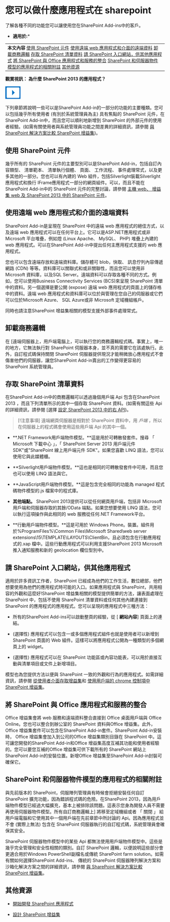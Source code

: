 

# 您可以做什麼應用程式在 sharepoint
了解各種不同的功能您可以讓使用您在SharePoint Add-ins中的客戶。
 * **適用於:*** 
  
    
    


||
|:-----|
|**本文內容**          [使用 SharePoint 元件](#SPComponents)           [使用遠端 web 應用程式和介面的遠端資料](#RemoteComponents)           [卸載商務邏輯](#BusinessLogic)           [存取 SharePoint 清單資料](#AccessSPListData)           [請 SharePoint 入口網站，供其他應用程式](#ApplicationPortal)           [將 SharePoint 與 Office 應用程式和服務的整合](#IntegrateOffApp)           [SharePoint 和伺服器物件模型的應用程式的相關附註](#Limitation)           [其他資源](#SP15Whatappcando_bk_addlresources)|
   

**觀賞視訊： 為什麼 SharePoint 2013 的應用程式？**

  
    
    

  
    
    
![Videos](images/mod_icon_video.png)
  
    
    

  
    
    

  
    
    
下列章節將說明一些可以是SharePoint Add-in的一部分的功能的主要種類。您可以包括幾乎所有使用者 (有別於系統管理員為主) 具有焦點的 SharePoint 元件，在SharePoint Add-in中，而且您可以順利地新增到 SharePoint 的外部元件的使用者經驗。(如需有關使用者與系統管理員功能之間差異的詳細資訊，請參閱 [與 SharePoint 解決方案比較 SharePoint 增益集](http://msdn.microsoft.com/library/0e9efadb-aaf2-4c0d-afd5-d6cf25c4e7a8%28Office.15%29.aspx))。
## 使用 SharePoint 元件
<a name="SPComponents"> </a>

幾乎所有的 SharePoint 元件的主要型別可以是SharePoint Add-in，包括自訂內容類型、 清單範本、 清單執行個體、 頁面、 工作流程、 事件處理常式，以及更多其他的一部分。您也可以有內建的 Web 組件，包括Silverlight裝載Silverlight應用程式和換行 IFrame應用程式一部分的網頁組件。可以，而且不能在SharePoint Add-in中的 SharePoint 元件的完整討論，請參閱 [主機 web、 增益集 web 及 SharePoint 2013 中的 SharePoint 元件](b791cdf5-8aa2-47fa-bc4c-aee437354759.md)。
  
    
    

## 使用遠端 web 應用程式和介面的遠端資料
<a name="RemoteComponents"> </a>

SharePoint Add-in是呈現在 SharePoint 中的遠端 web 應用程式的絕佳方式，以及遠端 web 應用程式可以在任何平台上。它可以是ASP.NET應用程式或非 Microsoft 平台堆疊，例如燈 (Linux Apache、 MySQL、 PHP) 堆疊上內建的 web 應用程式。可以在SharePoint Add-in中提出任何主應用程式支援的 web 應用程式。
  
    
    
您也可以包含遠端存放和遠端資料庫。儲存體可 blob，快取、 訊息佇列內容傳遞網路 (CDN) 等等。資料庫可以關聯式和或非關聯性，而且您可以使用非 Microsoft 資料庫，以及SQL Server。遠端資料可以存取各種不同的方式。例如，您可以使用Business Connectivity Services (BCS)來呈現 SharePoint 清單中的資料。另一個選擇是要公開 (expose) 遠端 web 應用程式的頁面上的儲存格中的資料。遠端 web 應用程式和資料庫可以位於與管理在您自己的伺服器或它們可以位於Microsoft Azure、 SQL Azure或非 Microsoft 定域機組帳戶。
  
    
    
同時也請注意SharePoint 增益集相關的模型支援外部事件處理常式。
  
    
    

## 卸載商務邏輯
<a name="BusinessLogic"> </a>

在 [遠端伺服器上，用戶端電腦上，可以執行您的商務邏輯程式碼。事實上，唯一的地方，它無法執行對 SharePoint 伺服器本身，並不真的需要它在該處執行。此外，自訂程式碼保持關閉 SharePoint 伺服器提供現況才能稍微放心應用程式不會傷害他們的伺服器，讓您SharePoint Add-in賣出的工作變得更容易的 SharePoint 系統管理員。
  
    
    

## 存取 SharePoint 清單資料
<a name="AccessSPListData"> </a>

在SharePoint Add-in中的商務邏輯可以透過幾個用戶端 Api 包含在SharePoint 2013 ，而且下列清單所示的其中一個存取 SharePoint 資料。(如需有關這些 Api 的詳細資訊，請參閱 [選擇 [設定 SharePoint 2013 中的右 API](http://msdn.microsoft.com/library/f36645da-77c5-47f1-a2ca-13d4b62b320d%28Office.15%29.aspx))。
  
    
    

> [!注意事項]
> 遠端網頁伺服器是相對於 SharePoint 資料中，用 *戶端*  ，所以在伺服器上的程式碼會使用這些用戶端 Api 的其中一個。
  
    
    


- **.NET Framework用戶端物件模型。**這是用於可轉散發套件。搜尋 「 Microsoft 下載中心 」，「 SharePoint Server 2013 用戶端元件 SDK"或"SharePoint 線上用戶端元件 SDK"。如果您喜歡 LINQ 語法，您可以使用它與此媒體櫃。
    
  
- **Silverlight用戶端物件模型。**這也是相同的可轉散發套件中可用，而且您也可以使用 LINQ 語法與它。
    
  
- **JavaScript用戶端物件模型。**這是包含完全相同的功能為 managed 程式碼物件模型的.js 檔案中的程式庫。
    
  
- **其他端點。** SharePoint 2013提供可以從任何網頁用戶端，包括非 Microsoft 用戶端和伺服器存取的其餘/OData 端點。如果您想要使用 LINQ 語法，您可以執行這項操作與此相同的 web 服務從任何.NET Framework平台。
    
  
- **行動用戶端物件模型。**這是可用於 Windows Phone。裝置。組件用於%ProgramFiles%\\Common Files\\Microsoft Shared\\web server extensions\\15\\TEMPLATE\\LAYOUTS\\ClientBin，且必須包含在行動應用程式的.xap 檔中。這些行動應用程式可以利用支援SharePoint 2013 Microsoft 推入通知服務和新的 geolocation 欄位型別中。
    
  

## 請 SharePoint 入口網站，供其他應用程式
<a name="ApplicationPortal"> </a>

適用於許多資訊工作者，SharePoint 已經成為他們的工作生活，數位總部，他們想要使用為他們的應用程式時可能的入口。如果應用程式與 SharePoint，共用相容的外觀和這麼好!SharePoint 增益集相關的模型提供簡單的方法，讓表面處理在 SharePoint 中，包括不使用 SharePoint 清單資料或任何其他內建連接到 SharePoint 的應用程式的應用程式。您可以呈現的應用程式中三種方法：
  
    
    

- 所有的SharePoint Add-ins可以啟動整頁的經驗，從 [ **網站內容**] 頁面上的連結。
    
  
- (選擇性) 應用程式可以包含一或多個應用程式組件也就是使用者可以新增到 SharePoint 頁面的 Web 組件。這樣可以將應用程式公開為一種類型的多個網頁上的 widget。
    
  
- (選擇性) 應用程式可以在 SharePoint 功能區或內容功能表，可以用於直接互動與清單項目或文件上新增項目。
    
  
模型也為您提供方法以便與 SharePoint 一致的外觀和行為的應用程式。如需詳細資訊，請參閱 [從使用者介面存取增益集](ae96572b-8f06-4fd3-854f-fc312f7f2d88.md#AccessingApp)和 [使用用戶端的 chrome 控制項中 SharePoint 增益集](7c2d0812-76e8-44c1-88bf-4a75eb6f82b1.md)。
  
    
    

## 將 SharePoint 與 Office 應用程式和服務的整合
<a name="IntegrateOffApp"> </a>

Office 增益集會將 web 服務和遠端資料整合直接到 Office 桌面用戶端與 Office Online。您也可以整合到辦公室的 SharePoint 資料與Office 增益集。此外， Office 增益集套件可以包含在SharePoint Add-in套件。SharePoint Add-in安裝時， Office 增益集會加入到公司的Office 增益集類別目錄在 SharePoint 中。這可讓您開發的SharePoint Add-in和Office 增益集高度互補其功能和使用者經驗的。您可以要您互補的Office 增益集可供下載所有的 SharePoint 網站上SharePoint Add-in的安裝位置。新增Office 增益集至SharePoint Add-in封裝可確保它。
  
    
    

## SharePoint 和伺服器物件模型的應用程式的相關附註
<a name="Limitation"> </a>

與先前版本的 SharePoint，伺服陣列管理員有時候會拒絕安裝任何自訂 SharePoint 擴充功能，因為錯誤程式碼的危險。在SharePoint 2013，因為用戶端物件模型已經過大幅擴充，基本上被排除該問題。這表示您身為開發人員不需要再使用伺服器物件模型。所有自訂商務邏輯上] 將移至定域機組或者 「 關閉 」 給用戶端電腦和它使用其中一個用戶端在先前章節中所討論的 Api。因為應用程式並不會 (實際上無法) 包含在 SharePoint 伺服器執行的自訂程式碼，系統管理員會確保其安全。
  
    
    
SharePoint 伺服器物件模型中的某些 Api 都無法使用用戶端物件模型中。這些是幾乎完全管理和安全性相關的類別。自訂 SharePoint 邏輯，以便說明這些部分會更適合用於Windows PowerShell副檔名或傳統 SharePoint farm solution。如需有關如何選擇SharePoint Add-ins、 傳統的 SharePoint 伺服器陣列解決方案和沙箱化解決方案之間的詳細資訊，請參閱 [與 SharePoint 解決方案比較 SharePoint 增益集](http://msdn.microsoft.com/library/0e9efadb-aaf2-4c0d-afd5-d6cf25c4e7a8%28Office.15%29.aspx)。
  
    
    

## 其他資源
<a name="SP15Whatappcando_bk_addlresources"> </a>


-  [開始開發 SharePoint 應用程式](d07e0a13-1e74-4128-857a-513dedbfef33.md)
    
  
-  [設計 SharePoint 增益集](f7ece24a-1684-4a3c-b9ef-814cbf206ca1.md)
    
  